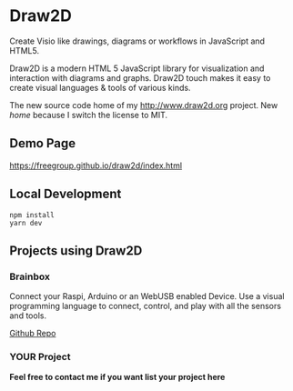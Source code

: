 # Draw2D
Create Visio like drawings, diagrams or workflows in JavaScript and HTML5.

Draw2D is a modern HTML 5 JavaScript library for visualization and interaction with 
diagrams and graphs. Draw2D touch makes it easy to create visual languages & tools of various 
kinds.

The new source code home of my http://www.draw2d.org project. New *home* because I switch the license to MIT.


## Demo Page
https://freegroup.github.io/draw2d/index.html

## Local Development
``` 
npm install
yarn dev
```


## Projects using Draw2D

### Brainbox
Connect your Raspi, Arduino or an WebUSB enabled Device. Use a visual programming language to connect, control, 
and play with all the sensors and tools.

[Github Repo](https://freegroup.github.io/brainbox/)

### YOUR Project
**Feel free to contact me if you want list your project here**

